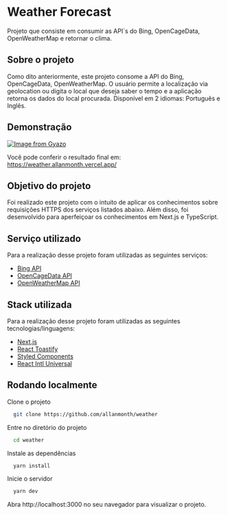 
# Weather Forecast

Projeto que consiste em consumir as API`s do Bing, OpenCageData, OpenWeatherMap e retornar o clima.


## Sobre o projeto

Como dito anteriormente, este projeto consome a API do Bing, OpenCageData, OpenWeatherMap. O usuário permite a localização via geolocation ou digita o local que deseja saber o tempo e a aplicação retorna os dados do local procurada.
Disponível em 2 idiomas: Português e Inglês.

## Demonstração

[![Image from Gyazo](https://i.gyazo.com/c65e613d70215054da3e2ce1593968c9.png)](https://gyazo.com/)

Você pode conferir o resultado final em: https://weather.allanmonth.vercel.app/


## Objetivo do projeto

Foi realizado este projeto com o intuito de aplicar os conhecimentos sobre requisições HTTPS dos serviços listados abaixo. Além disso, foi desenvolvido para aperfeiçoar os conhecimentos em Next.js e TypeScript.


## Serviço utilizado

Para a realização desse projeto foram utilizadas as seguintes serviços:
- [Bing API](https://docs.microsoft.com/en-us/rest/api/cognitiveservices-bingsearch/bing-images-api-v7-reference)
- [OpenCageData API](https://opencagedata.com/api)
- [OpenWeatherMap API](https://openweathermap.org/api)


## Stack utilizada

Para a realização desse projeto foram utilizadas as seguintes tecnologias/linguagens:
- [Next.js](https://nextjs.org/)
- [React Toastify](https://fkhadra.github.io/react-toastify/introduction)
- [Styled Components](https://www.styled-components.com/)
- [React Intl Universal](https://github.com/alibaba/react-intl-universal)


## Rodando localmente

Clone o projeto

```bash
  git clone https://github.com/allanmonth/weather
```

Entre no diretório do projeto

```bash
  cd weather
```

Instale as dependências

```bash
  yarn install
```

Inicie o servidor

```bash
  yarn dev
```
Abra http://localhost:3000 no seu navegador para visualizar o projeto.

